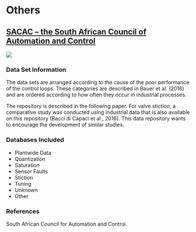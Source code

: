 # Others 
## [SACAC – the South African Council of Automation and Control](https://sacac.org.za/resources/)
![](<https://img.shields.io/badge/sector-others-ff69b4.svg>)

### Data Set Information  
The data sets are arranged according to the cause of the poor performance of the control loops. These categories are described in Bauer et al. (2016) and are ordered according to how often they occur in industrial processes.

The repository is described in the following paper. For valve stiction, a comparative study was conducted using industrial data that is also available on this repository (Bacci di Capaci et al., 2016). This data repository wants to encourage the development of similar studies.
### Databases Included 
- Plantwide Data 
- Quantization
- Saturation 
- Sensor Faults
- Stiction 
- Tuning
- Unknown 
- Other

### References
South African Council for Automation and Control. 